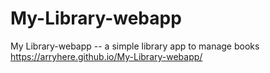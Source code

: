 # My-Library-webapp
My Library-webapp -- a simple library app to manage books\
https://arryhere.github.io/My-Library-webapp/